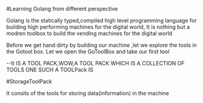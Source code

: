 #Learning Golang from different perspective

Golang is the statically typed,compiled high level programming language for building high performing machines for the digital world,
It is nothing but a modren toolbox to build the vending machines for the digital world

Before we get hand dirty by building our machine ,let we explore the tools in the Gotool box.
Let we open the GoToolBox and take our first tool

--It IS  A TOOL PACK,WOW,A TOOL PACK WHICH IS A COLLECTION OF TOOLS ONE SUCH A TOOLPack IS

#StorageToolPack

It consits of the tools for storing data(information) in the machine


